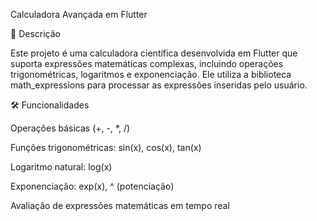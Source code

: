 Calculadora Avançada em Flutter

📌 Descrição

Este projeto é uma calculadora científica desenvolvida em Flutter que suporta expressões matemáticas complexas, incluindo operações trigonométricas, logaritmos e exponenciação. Ele utiliza a biblioteca math_expressions para processar as expressões inseridas pelo usuário.

🛠 Funcionalidades

Operações básicas (+, -, *, /)

Funções trigonométricas: sin(x), cos(x), tan(x)

Logaritmo natural: log(x)

Exponenciação: exp(x), ^ (potenciação)

Avaliação de expressões matemáticas em tempo real
